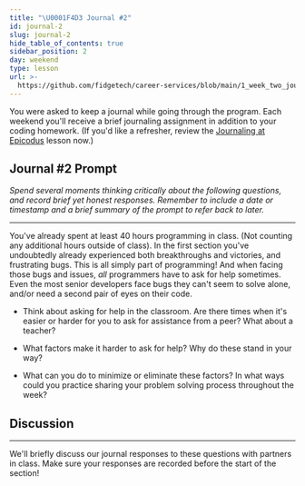```yaml
---
title: "\U0001F4D3 Journal #2"
id: journal-2
slug: journal-2
hide_table_of_contents: true
sidebar_position: 2
day: weekend
type: lesson
url: >-
  https://github.com/fidgetech/career-services/blob/main/1_week_two_journal_prompt.md
---
```


You were asked to keep a journal while going through the program. Each weekend you'll receive a brief journaling assignment in addition to your coding homework. (If you'd like a refresher, review the [Journaling at Epicodus](/introduction-to-programming/git-html-and-css/homework-journaling-at-epicodus) lesson now.)

## Journal #2 Prompt

_Spend several moments thinking critically about the following questions, and record brief yet honest responses. Remember to include a date or timestamp and a brief summary of the prompt to refer back to later._

---

You've already spent at least 40 hours programming in class. (Not counting any additional hours outside of class). In the first section you've undoubtedly already experienced both breakthroughs and victories, and frustrating bugs. This is all simply part of programming! And when facing those bugs and issues, _all_ programmers have to ask for help sometimes. Even the most senior developers face bugs they can't seem to solve alone, and/or need a second pair of eyes on their code.

* Think about asking for help in the classroom. Are there times when it's easier or harder for you to ask for assistance from a peer? What about a teacher?

* What factors make it harder to ask for help? Why do these stand in your way?

* What can you do to minimize or eliminate these factors? In what ways could you practice sharing your problem solving process throughout the week?

## Discussion
---

We'll briefly discuss our journal responses to these questions with partners in class. Make sure your responses are recorded before the start of the section!
